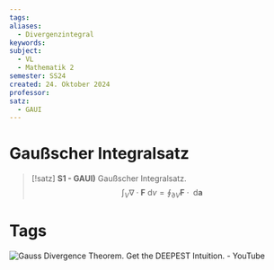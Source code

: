```yaml
---
tags: 
aliases:
  - Divergenzintegral
keywords: 
subject:
  - VL
  - Mathematik 2
semester: SS24
created: 24. Oktober 2024
professor: 
satz:
  - GAUI
---
```

 

# Gaußscher Integralsatz

> [!satz] **S1 - GAUI)** Gaußscher Integralsatz.
> $$\int_{V} \nabla \cdot \mathbf{F} \mathrm{~d}v = \oint_{\partial V} \mathbf{F}\cdot \mathrm{~d}\mathbf{a} $$

# Tags

![Gauss Divergence Theorem. Get the DEEPEST Intuition. - YouTube](https://www.youtube.com/watch?v=zZqxbwl3Dno)